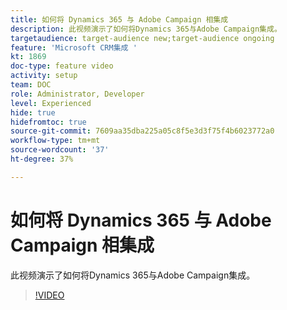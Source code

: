 ```yaml
---
title: 如何将 Dynamics 365 与 Adobe Campaign 相集成
description: 此视频演示了如何将Dynamics 365与Adobe Campaign集成。
targetaudience: target-audience new;target-audience ongoing
feature: 'Microsoft CRM集成 '
kt: 1869
doc-type: feature video
activity: setup
team: DOC
role: Administrator, Developer
level: Experienced
hide: true
hidefromtoc: true
source-git-commit: 7609aa35dba225a05c8f5e3d3f75f4b6023772a0
workflow-type: tm+mt
source-wordcount: '37'
ht-degree: 37%

---
```


# 如何将 Dynamics 365 与 Adobe Campaign 相集成

此视频演示了如何将Dynamics 365与Adobe Campaign集成。

>[!VIDEO](https://video.tv.adobe.com/v/23837?quality=12)
